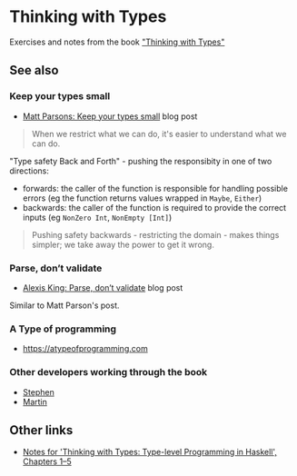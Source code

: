 # Thinking with Types
Exercises and notes from the book ["Thinking with Types"](https://leanpub.com/thinking-with-types)

## See also

### Keep your types small
* [Matt Parsons: Keep your types small](https://www.parsonsmatt.org/2018/10/02/small_types.html) blog post

> When we restrict what we can do, it's easier to understand what we can do.

"Type safety Back and Forth" - pushing the responsibity in one of two directions:
* forwards: the caller of the function is responsible for handling possible errors (eg the function returns values wrapped in `Maybe`, `Either`)
* backwards: the caller of the function is required to provide the correct inputs (eg `NonZero Int`, `NonEmpty [Int]`)

> Pushing safety backwards - restricting the domain - makes things simpler; we take away the power to get it wrong.

### Parse, don’t validate
* [Alexis King: Parse, don’t validate](https://lexi-lambda.github.io/blog/2019/11/05/parse-don-t-validate/) blog post

Similar to Matt Parson's post.

### A Type of programming
* https://atypeofprogramming.com

### Other developers working through the book
* [Stephen](https://github.com/exeter-fp/thinking-with-types/tree/master/stephen)
* [Martin](https://github.com/martinrist/haskell-sandbox/tree/master/src/ThinkingWithTypes)

## Other links
* [Notes for 'Thinking with Types: Type-level Programming in Haskell', Chapters 1–5](https://abhinavsarkar.net/posts/twt-notes-1/)
